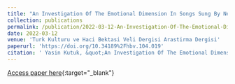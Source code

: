 ```yaml
---
title: "An Investigation Of The Emotional Dimension In Songs Sung By Neşet Ertaş: An Application Of Emotional Index"
collection: publications
permalink: /publication/2022-03-12-An-Investigation-Of-The-Emotional-Dimension-In-Songs-Sung-By-Neet-Erta-An-Application-Of-Emotional-Index
date: 2022-03-12
venue: 'Turk Kulturu ve Haci Bektasi Veli Dergisi Arastirma Dergisi'
paperurl: 'https://doi.org/10.34189%2Fhbv.104.019'
citation: ' Yasin Kutuk, &quot;An Investigation Of The Emotional Dimension In Songs Sung By Neşet Ertaş: An Application Of Emotional Index.&quot; Turk Kulturu ve Haci Bektasi Veli Dergisi Arastirma Dergisi, 2022.'
---
```

[Access paper here](https://doi.org/10.34189%2Fhbv.104.019){:target="_blank"}
